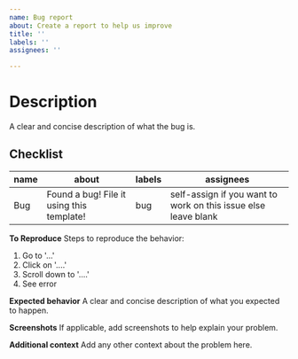 ```yaml
---
name: Bug report
about: Create a report to help us improve
title: ''
labels: ''
assignees: ''

---
```


# Description 
A clear and concise description of what the bug is.

<!--
_________________________________________________THESE ARE COMMENTS____________________________________________________
Name of the bug is as simple as it sounds, just name the bug.
______________________________________________________________________________________________________________________
-->

<!--
_________________________________________________THESE ARE COMMENTS____________________________________________________

About - Now Summarize your bug in as few words as possible. Use something like this now:
"Found a bug in this."
______________________________________________________________________________________________________________________
-->

<!--
_________________________________________________THESE ARE COMMENTS____________________________________________________
Maybe you want a specific Label?
Participating in a competition?
Put the label here.
Remember to check the Labels beforehand though :)
If you are not sure, the acronym usually is the label.
Still, if you are unsure, just put the Acronym here, one of the mods will deal with it.
______________________________________________________________________________________________________________________
-->


<!--
_________________________________________________THESE ARE COMMENTS____________________________________________________
Assignees - We know that you want to work on your script, lets just make it official :)
Just enter your GitHub Handle in the column (USE @). For Example @vybhav72954
Maybe you dont want to work, just leave that column empty, and see the magic of our contributors.
______________________________________________________________________________________________________________________
-->

## Checklist

|name|about|labels|assignees|
|----|-----|------|---------|
|Bug|Found a bug! File it using this template!|bug|self-assign if you want to work on this issue else leave blank|

**To Reproduce**
Steps to reproduce the behavior:
1. Go to '...'
2. Click on '....'
3. Scroll down to '....'
4. See error

**Expected behavior**
A clear and concise description of what you expected to happen.

**Screenshots**
If applicable, add screenshots to help explain your problem.

**Additional context**
Add any other context about the problem here.
